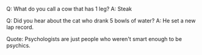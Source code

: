 Q: What do you call a cow that has 1 leg?
A: Steak

Q: Did you hear about the cat who drank 5 bowls of water?
A: He set a new lap record.

Quote: Psychologists are just people who weren't smart enough to be psychics.
